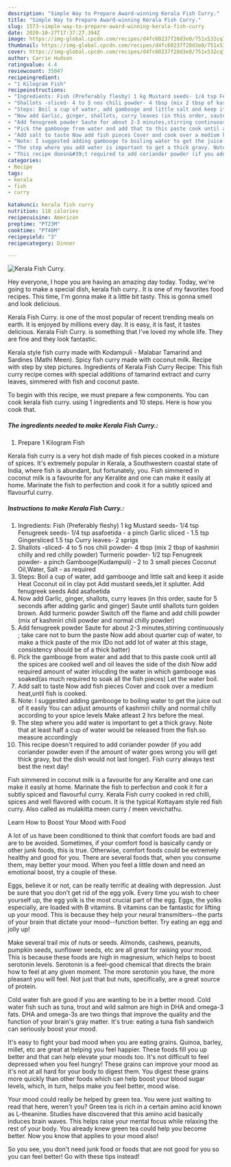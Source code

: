 ```yaml
---
description: "Simple Way to Prepare Award-winning Kerala Fish Curry."
title: "Simple Way to Prepare Award-winning Kerala Fish Curry."
slug: 1573-simple-way-to-prepare-award-winning-kerala-fish-curry
date: 2020-10-27T17:37:27.394Z
image: https://img-global.cpcdn.com/recipes/d4fc60237f28d3e0/751x532cq70/kerala-fish-curry-recipe-main-photo.jpg
thumbnail: https://img-global.cpcdn.com/recipes/d4fc60237f28d3e0/751x532cq70/kerala-fish-curry-recipe-main-photo.jpg
cover: https://img-global.cpcdn.com/recipes/d4fc60237f28d3e0/751x532cq70/kerala-fish-curry-recipe-main-photo.jpg
author: Carrie Hudson
ratingvalue: 4.4
reviewcount: 35047
recipeingredient:
- "1 Kilogram Fish"
recipeinstructions:
- "Ingredients: Fish (Preferably fleshy) 1 kg Mustard seeds- 1/4 tsp Fenugreek seeds- 1/4 tsp asafoetida - a pinch Garlic sliced - 1.5 tsp Gingersliced 1.5 tsp Curry leaves- 2 sprigs"
- "Shallots -sliced- 4 to 5 nos chili powder- 4 tbsp (mix 2 tbsp of kashmiri chilly and red chilly powder) Turmeric powder- 1/2 tsp Fenugreek powder- a pinch Gambooge(Kudampuli) - 2 to 3 small pieces Coconut Oil,Water, Salt - as required"
- "Steps: Boil a cup of water, add gambooge and little salt and keep it aside Heat Coconut oil in clay pot Add mustard seeds,let it splutter. Add fenugreek seeds Add asafoetida"
- "Now add Garlic, ginger, shallots, curry leaves (in this order, saute for 5 seconds after adding garlic and ginger) Saute until shallots turn golden brown. Add turmeric powder Switch off the flame and add chilli powder (mix of kashmiri chili powder and normal chilly powder)"
- "Add fenugreek powder Saute for about 2-3 minutes,stirring continuously ; take care not to burn the paste Now add about quarter cup of water, to make a thick paste of the mix (Do not add lot of water at this stage, consistency should be of a thick batter)"
- "Pick the gambooge from water and add that to this paste cook until all the spices are cooked well and oil leaves the side of the dish Now add required amount of water inlucding the water in which gambooge was soaked(as much required to soak all the fish pieces) Let the water boil."
- "Add salt to taste Now add fish pieces Cover and cook over a medium heat,until fish is cooked."
- "Note: I suggested adding gambooge to boiling water to get the juice out of it easily You can adjust amounts of kashmiri chilly and normal chilly according to your spice levels Make atleast 2 hrs before the meal."
- "The step where you add water is important to get a thick gravy. Note that at least half a cup of water would be released from the fish.so measure accordingly"
- "This recipe doesn&#39;t required to add coriander powder (if you add coriander powder even if the amount of water goes wrong you will get thick gravy, but the dish would not last longer). Fish curry always test best the next day!"
categories:
- Recipe
tags:
- kerala
- fish
- curry

katakunci: kerala fish curry 
nutrition: 118 calories
recipecuisine: American
preptime: "PT23M"
cooktime: "PT40M"
recipeyield: "3"
recipecategory: Dinner

---
```



![Kerala Fish Curry.](https://img-global.cpcdn.com/recipes/d4fc60237f28d3e0/751x532cq70/kerala-fish-curry-recipe-main-photo.jpg)

Hey everyone, I hope you are having an amazing day today. Today, we're going to make a special dish, kerala fish curry.. It is one of my favorites food recipes. This time, I'm gonna make it a little bit tasty. This is gonna smell and look delicious.

Kerala Fish Curry. is one of the most popular of recent trending meals on earth. It is enjoyed by millions every day. It is easy, it is fast, it tastes delicious. Kerala Fish Curry. is something that I've loved my whole life. They are fine and they look fantastic.

Kerala style fish curry made with Kodampuli - Malabar Tamarind and Sardines (Mathi Meen). Spicy fish curry made with coconut milk. Recipe with step by step pictures. Ingredients of Kerala Fish Curry Recipe: This fish curry recipe comes with special additions of tamarind extract and curry leaves, simmered with fish and coconut paste.


To begin with this recipe, we must prepare a few components. You can cook kerala fish curry. using 1 ingredients and 10 steps. Here is how you cook that.

<!--inarticleads1-->

##### The ingredients needed to make Kerala Fish Curry.:

1. Prepare 1 Kilogram Fish


Kerala fish curry is a very hot dish made of fish pieces cooked in a mixture of spices. It&#39;s extremely popular in Kerala, a Southwestern coastal state of India, where fish is abundant, but fortunately, you. Fish simmered in coconut milk is a favourite for any Keralite and one can make it easily at home. Marinate the fish to perfection and cook it for a subtly spiced and flavourful curry. 

<!--inarticleads2-->

##### Instructions to make Kerala Fish Curry.:

1. Ingredients: Fish (Preferably fleshy) 1 kg Mustard seeds- 1/4 tsp Fenugreek seeds- 1/4 tsp asafoetida - a pinch Garlic sliced - 1.5 tsp Gingersliced 1.5 tsp Curry leaves- 2 sprigs
1. Shallots -sliced- 4 to 5 nos chili powder- 4 tbsp (mix 2 tbsp of kashmiri chilly and red chilly powder) Turmeric powder- 1/2 tsp Fenugreek powder- a pinch Gambooge(Kudampuli) - 2 to 3 small pieces Coconut Oil,Water, Salt - as required
1. Steps: Boil a cup of water, add gambooge and little salt and keep it aside Heat Coconut oil in clay pot Add mustard seeds,let it splutter. Add fenugreek seeds Add asafoetida
1. Now add Garlic, ginger, shallots, curry leaves (in this order, saute for 5 seconds after adding garlic and ginger) Saute until shallots turn golden brown. Add turmeric powder Switch off the flame and add chilli powder (mix of kashmiri chili powder and normal chilly powder)
1. Add fenugreek powder Saute for about 2-3 minutes,stirring continuously ; take care not to burn the paste Now add about quarter cup of water, to make a thick paste of the mix (Do not add lot of water at this stage, consistency should be of a thick batter)
1. Pick the gambooge from water and add that to this paste cook until all the spices are cooked well and oil leaves the side of the dish Now add required amount of water inlucding the water in which gambooge was soaked(as much required to soak all the fish pieces) Let the water boil.
1. Add salt to taste Now add fish pieces Cover and cook over a medium heat,until fish is cooked.
1. Note: I suggested adding gambooge to boiling water to get the juice out of it easily You can adjust amounts of kashmiri chilly and normal chilly according to your spice levels Make atleast 2 hrs before the meal.
1. The step where you add water is important to get a thick gravy. Note that at least half a cup of water would be released from the fish.so measure accordingly
1. This recipe doesn&#39;t required to add coriander powder (if you add coriander powder even if the amount of water goes wrong you will get thick gravy, but the dish would not last longer). Fish curry always test best the next day!


Fish simmered in coconut milk is a favourite for any Keralite and one can make it easily at home. Marinate the fish to perfection and cook it for a subtly spiced and flavourful curry. Kerala Fish curry cooked in red chilli, spices and well flavored with cocum. It is the typical Kottayam style red fish curry. Also called as mulakitta meen curry / meen vevichathu. 

Learn How to Boost Your Mood with Food


A lot of us have been conditioned to think that comfort foods are bad and are to be avoided. Sometimes, if your comfort food is basically candy or other junk foods, this is true. Otherwise, comfort foods could be extremely healthy and good for you. There are several foods that, when you consume them, may better your mood. When you feel a little down and need an emotional boost, try a couple of these.

Eggs, believe it or not, can be really terrific at dealing with depression. Just be sure that you don't get rid of the egg yolk. Every time you wish to cheer yourself up, the egg yolk is the most crucial part of the egg. Eggs, the yolks especially, are loaded with B vitamins. B vitamins can be fantastic for lifting up your mood. This is because they help your neural transmitters--the parts of your brain that dictate your mood--function better. Try eating an egg and jolly up!

Make several trail mix of nuts or seeds. Almonds, cashews, peanuts, pumpkin seeds, sunflower seeds, etc are all great for raising your mood. This is because these foods are high in magnesium, which helps to boost serotonin levels. Serotonin is a feel-good chemical that directs the brain how to feel at any given moment. The more serotonin you have, the more pleasant you will feel. Not just that but nuts, specifically, are a great source of protein.

Cold water fish are good if you are wanting to be in a better mood. Cold water fish such as tuna, trout and wild salmon are high in DHA and omega-3 fats. DHA and omega-3s are two things that improve the quality and the function of your brain's gray matter. It's true: eating a tuna fish sandwich can seriously boost your mood. 

It's easy to fight your bad mood when you are eating grains. Quinoa, barley, millet, etc are great at helping you feel happier. These foods fill you up better and that can help elevate your moods too. It's not difficult to feel depressed when you feel hungry! These grains can improve your mood as it's not at all hard for your body to digest them. You digest these grains more quickly than other foods which can help boost your blood sugar levels, which, in turn, helps make you feel better, mood wise.

Your mood could really be helped by green tea. You were just waiting to read that here, weren't you? Green tea is rich in a certain amino acid known as L-theanine. Studies have discovered that this amino acid basically induces brain waves. This helps raise your mental focus while relaxing the rest of your body. You already knew green tea could help you become better. Now you know that applies to your mood also!

So you see, you don't need junk food or foods that are not good for you so you can feel better! Go  with  these tips  instead!

